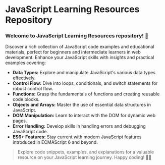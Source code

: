 # JavaScript Learning Resources Repository

### Welcome to JavaScript Learning Resources repository! 🚀

Discover a rich collection of JavaScript code examples and educational materials, perfect for beginners and intermediate learners in web development. Enhance your JavaScript skills with insights and practical examples covering:

- **Data Types:** Explore and manipulate JavaScript's various data types effectively.
- **Control Flow:** Dive into loops, conditionals, and switch statements for robust control flow.
- **Functions:** Grasp the fundamentals of functions and creating reusable code blocks.
- **Objects and Arrays:** Master the use of essential data structures in JavaScript.
- **DOM Manipulation:** Learn to interact with the DOM for dynamic web pages.
- **Error Handling:** Develop skills in handling errors and debugging JavaScript code.
- **ES6+ Features:** Stay current with modern JavaScript features introduced in ECMAScript 6 and beyond.

> Explore code snippets, examples, and explanations for a valuable resource on your JavaScript learning journey. Happy coding! 🚀🔧
